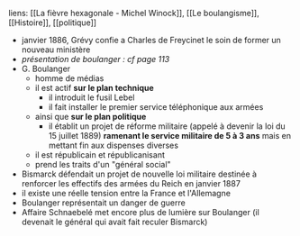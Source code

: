 liens: [[La fièvre hexagonale - Michel Winock]], [[Le boulangisme]], [[Histoire]], [[politique]]

- janvier 1886, Grévy confie a Charles de Freycinet le soin de former un nouveau ministère
- *présentation de boulanger : cf page 113*
- G. Boulanger
	- homme de médias
	- il est actif **sur le plan technique**
		- il introduit le fusil Lebel
		- il fait installer le premier service téléphonique aux armées
	- ainsi que **sur le plan politique**
		- il établit un projet de réforme militaire (appelé à devenir la loi du 15 juillet 1889) **ramenant le service militaire de 5 à 3 ans** mais en mettant fin aux dispenses diverses
	- il est républicain et républicanisant
	- prend les traits d'un "général social"
-  Bismarck défendait un projet de nouvelle loi militaire destinée à renforcer les effectifs des armées du Reich en janvier 1887
- il existe une réelle tension entre la France et l'Allemagne
- Boulanger représentait un danger de guerre 
- Affaire Schnaebelé met encore plus de lumière sur Boulanger (il devenait le général qui avait fait reculer Bismarck)